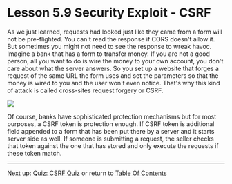 # Lesson 5.9 Security Exploit - CSRF

As we just learned, requests had looked just like they came from a form will not be pre-flighted. You can't read the response if CORS doesn't allow it. But sometimes you might not need to see the response to wreak havoc. Imagine a bank that has a form to transfer money. If you are not a good person, all you want to do is wire the money to your own account, you don't care about what the server answers. So you set up a website that forges a request of the same URL the form uses and set the parameters so that the money is wired to you and the user won't even notice. That's why this kind of attack is called cross-sites request forgery or CSRF.

<img src="https://d3eaqdewfg2crq.cloudfront.net/wp-content/uploads/2013/04/csrf.png">

Of course, banks have sophisticated protection mechanisms but for most purposes, a CSRF token is protection enough. If CSRF token is additional field appended to a form that has been put there by a server and it starts server side as well. If someone is submitting a request, the seller checks that token against the one that has stored and only execute the requests if these token match.

- - -
Next up: [Quiz: CSRF Quiz](ND024_Part4_Lesson05_10.md) or return to [Table Of Contents](./ND024_TableOfContents.md)

